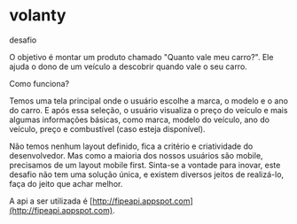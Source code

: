 # volanty
desafio

O objetivo é montar um produto chamado "Quanto vale meu carro?".  Ele ajuda o dono de um veículo a descobrir quando vale o seu carro.

Como funciona?

Temos uma tela principal onde o usuário escolhe a marca, o modelo e o ano do carro. E após essa seleção, o usuário visualiza o preço do veículo e mais algumas informações básicas, como marca, modelo do veículo, ano do veículo, preço e combustível (caso esteja disponível).

Não temos nenhum layout definido, fica a critério e criatividade do desenvolvedor. Mas como a maioria dos nossos usuários são mobile, precisamos de um layout mobile first. Sinta-se a vontade para inovar, este desafio não tem uma solução única, e existem diversos jeitos de realizá-lo, faça do jeito que achar melhor.

A api a ser utilizada é [http://fipeapi.appspot.com](http://fipeapi.appspot.com).